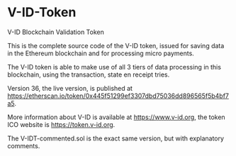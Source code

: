 # V-ID-Token
V-ID Blockchain Validation Token

This is the complete source code of the V-ID token, issued for saving data in the Ethereum blockchain and for processing micro payments.

The V-ID token is able to make use of all 3 tiers of data processing in this blockchain, using the transaction, state en receipt tries.

Version 36, the live version, is published at https://etherscan.io/token/0x445f51299ef3307dbd75036dd896565f5b4bf7a5.

More information about V-ID is available at https://www.v-id.org, the token ICO website is https://token.v-id.org.

The V-IDT-commented.sol is the exact same version, but with explanatory comments.
